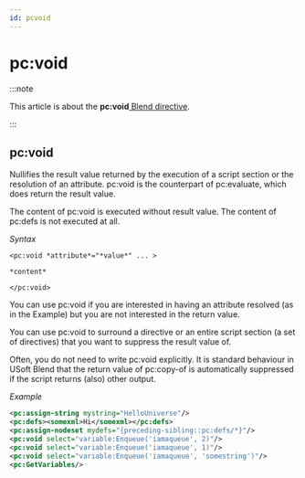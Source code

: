 ```yaml
---
id: pcvoid
---
```


# pc:void




:::note

This article is about the **pc:void**[ Blend directive](/Repositories/Blend_directives).

:::

## **pc:void**

Nullifies the result value returned by the execution of a script section or the resolution of an attribute.
pc:void is the counterpart of pc:evaluate, which does return the result value.

The content of pc:void is executed without result value. The content of pc:defs is not executed at all.

*Syntax*
 

```
<pc:void *attribute*="*value*" ... >

*content*

</pc:void>
```

You can use pc:void if you are interested in having an attribute resolved (as in the Example) but you are not interested in the return value.

You can use pc:void to surround a directive or an entire script section (a set of directives) that you want to suppress the result value of.

Often, you do not need to write pc:void explicitly. It is standard behaviour in USoft Blend that the return value of pc:copy-of is automatically suppressed if the script returns (also) other output.

*Example*

```xml
<pc:assign-string mystring="HelloUniverse"/>
<pc:defs><somexml>Hi</somexml></pc:defs>
<pc:assign-nodeset mydefs="{preceding-sibling::pc:defs/*}"/>
<pc:void select="variable:Enqueue('iamaqueue', 2)"/>
<pc:void select="variable:Enqueue('iamaqueue', 1)"/>
<pc:void select="variable:Enqueue('iamaqueue', 'somestring')"/>
<pc:GetVariables/>
```

 